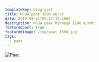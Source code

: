 ```yaml
---
templateKey: blog-post
title: Müüa paat 1500 eurot
date: 2019-09-01T08:17:17.198Z
description: Müüa paat hinnaga 1500 eurot
featuredpost: true
featuredimage: /img/paat_1500.jpg
tags:
  - paat
---
```

![Paat](/img/paat_1500.jpg "Paat")
